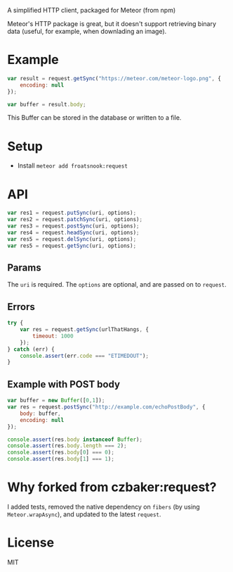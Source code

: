 A simplified HTTP client, packaged for Meteor (from npm)

Meteor's HTTP package is great, but it doesn't support retrieving binary data
(useful, for example, when downlading an image).

Example
=======

```javascript
var result = request.getSync("https://meteor.com/meteor-logo.png", {
    encoding: null
});

var buffer = result.body;
```

This Buffer can be stored in the database or written to a file.

Setup
=====
* Install `meteor add froatsnook:request`

API
===
```javascript
var res1 = request.putSync(uri, options);
var res2 = request.patchSync(uri, options);
var res3 = request.postSync(uri, options);
var res4 = request.headSync(uri, options);
var res5 = request.delSync(uri, options);
var res5 = request.getSync(uri, options);
```

Params
------
The `uri` is required.  The `options` are optional, and are passed on to
`request`.

Errors
------
```javascript
try {
    var res = request.getSync(urlThatHangs, {
        timeout: 1000
    });
} catch (err) {
    console.assert(err.code === "ETIMEDOUT");
}
```

Example with POST body
----------------------
```javascript
var buffer = new Buffer([0,1]);
var res = request.postSync("http://example.com/echoPostBody", {
    body: buffer,
    encoding: null
});

console.assert(res.body instanceof Buffer);
console.assert(res.body.length === 2);
console.assert(res.body[0] === 0);
console.assert(res.body[1] === 1);
```

Why forked from czbaker:request?
================================
I added tests, removed the native dependency on `fibers` (by using
`Meteor.wrapAsync`), and updated to the latest `request`.

License
=======
MIT

